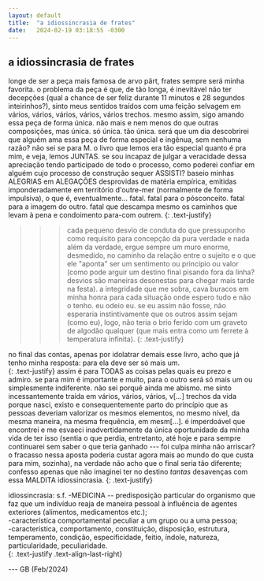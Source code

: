 ```yaml
---
layout: default
title:  "a idiossincrasia de frates"
date:   2024-02-19 03:18:55 -0300
---
```

## a idiossincrasia de frates
  
   

longe de ser a peça mais famosa de arvo pärt, frates sempre será minha favorita.
o problema da peça é que, de tão longa, é inevitável não ter decepções (qual a chance de ser feliz durante 11 minutos e 28 segundos inteirinhos?), sinto meus sentidos traídos com uma feição selvagem em vários, vários, vários, vários, vários trechos.
mesmo assim, sigo amando essa peça de forma única.
não mais e nem menos do que outras composições, mas única. só única. tão única.
será que um dia descobrirei que alguém ama essa peça de forma especial e ingênua, sem nenhuma razão?
não sei se para M. o livro que lemos era tão especial quanto é pra mim, e veja, lemos JUNTAS.
se sou incapaz de julgar a veracidade dessa apreciação tendo participado de todo o processo, como poderei confiar em alguém cujo processo de construção sequer ASSISTI?
baseio minhas ALEGRIAS em ALEGAÇÕES desprovidas de matéria empírica, emitidas imponderadamente em território d'outre-mer (normalmente de forma impulsiva), o que é, eventualmente... fatal. fatal para o pósconceito. fatal para a imagem do outro. fatal que descampa mesmo os caminhos que levam à pena e condoimento para-com outrem.
{: .text-justify}
>>> cada pequeno desvio de conduta do que pressuponho como requisito para concepção da pura verdade e nada além da verdade, ergue sempre um muro enorme, desmedido, no caminho da relação entre o sujeito e o que ele "aponta" ser um sentimento ou princípio ou valor (como pode arguir um destino final pisando fora da linha? desvios são maneiras desonestas para chegar mais tarde na festa).
a integridade que me sobra, cava buracos em minha honra para cada situação onde espero tudo e não o tenho. eu odeio eu. se eu assim não fosse, não esperaria instintivamente que os outros assim sejam (como eu), logo, não teria o brio ferido com um graveto de algodão qualquer (que mais entra como um ferrete à temperatura infinita).
{: .text-justify}

no final das contas, apenas por idolatrar demais esse livro, acho que já tenho minha resposta: para ela deve ser só mais um.  
{: .text-justify}
assim é para TODAS as coisas pelas quais eu prezo e admiro.
se para mim é importante e muito, para o outro será só mais um ou simplesmente indiferente. não sei porquê ainda me abismo. me sinto incessantemente traída em vários, vários, vários, v[...] trechos da vida porque nasci, existo e consequentemente parto do princípio que as pessoas deveriam valorizar os mesmos elementos, no mesmo nível, da mesma maneira, na mesma frequência, em mesm[...]. é imperdoável que encontrei e me esvaeci inadvertidamente da única oportunidade da minha vida de ter isso (sentia o que perdia, entretanto, até hoje e para sempre continuarei sem saber o que teria ganhado --- foi culpa minha não arriscar? o fracasso nessa aposta poderia custar agora mais ao mundo do que custa para mim, sozinha), na verdade não acho que o final seria tão diferente; confesso apenas que não imaginei ter no destino _tantas_ desavenças com essa MALDITA idiossincrasia.
{: .text-justify}

idiossincrasia: s.f.
\-MEDICINA -- predisposição particular do organismo
que faz que um indivíduo reaja de maneira pessoal
à influência de agentes exteriores (alimentos, medicamentos etc.);    
\-característica comportamental peculiar a um grupo ou a uma pessoa;    
\-característica, comportamento, constituição, disposição,
estrutura, temperamento, condição, especificidade, feitio,
índole, natureza, particularidade, peculiaridade.  
{: .text-justify .text-align-last-right}
  
--- GB (Feb/2024)
